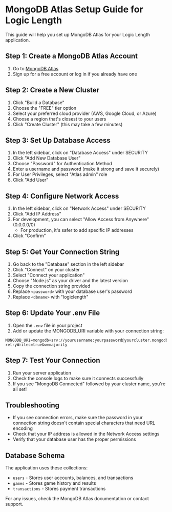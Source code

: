 # MongoDB Atlas Setup Guide for Logic Length

This guide will help you set up MongoDB Atlas for your Logic Length application.

## Step 1: Create a MongoDB Atlas Account

1. Go to [MongoDB Atlas](https://www.mongodb.com/cloud/atlas/register)
2. Sign up for a free account or log in if you already have one

## Step 2: Create a New Cluster

1. Click "Build a Database"
2. Choose the "FREE" tier option
3. Select your preferred cloud provider (AWS, Google Cloud, or Azure)
4. Choose a region that's closest to your users
5. Click "Create Cluster" (this may take a few minutes)

## Step 3: Set Up Database Access

1. In the left sidebar, click on "Database Access" under SECURITY
2. Click "Add New Database User"
3. Choose "Password" for Authentication Method
4. Enter a username and password (make it strong and save it securely)
5. For User Privileges, select "Atlas admin" role
6. Click "Add User"

## Step 4: Configure Network Access

1. In the left sidebar, click on "Network Access" under SECURITY
2. Click "Add IP Address"
3. For development, you can select "Allow Access from Anywhere" (0.0.0.0/0)
   - For production, it's safer to add specific IP addresses
4. Click "Confirm"

## Step 5: Get Your Connection String

1. Go back to the "Database" section in the left sidebar
2. Click "Connect" on your cluster
3. Select "Connect your application"
4. Choose "Node.js" as your driver and the latest version
5. Copy the connection string provided
6. Replace `<password>` with your database user's password
7. Replace `<dbname>` with "logiclength"

## Step 6: Update Your .env File

1. Open the `.env` file in your project
2. Add or update the MONGODB_URI variable with your connection string:

```
MONGODB_URI=mongodb+srv://yourusername:yourpassword@yourcluster.mongodb.net/logiclength?retryWrites=true&w=majority
```

## Step 7: Test Your Connection

1. Run your server application
2. Check the console logs to make sure it connects successfully
3. If you see "MongoDB Connected" followed by your cluster name, you're all set!

## Troubleshooting

- If you see connection errors, make sure the password in your connection string doesn't contain special characters that need URL encoding
- Check that your IP address is allowed in the Network Access settings
- Verify that your database user has the proper permissions

## Database Schema

The application uses these collections:
- `users` - Stores user accounts, balances, and transactions
- `games` - Stores game history and results
- `transactions` - Stores payment transactions

For any issues, check the MongoDB Atlas documentation or contact support. 